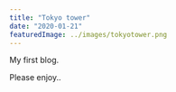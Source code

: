 ```yaml
---
title: "Tokyo tower"
date: "2020-01-21"
featuredImage: ../images/tokyotower.png
---
```


My first blog.

Please enjoy..
